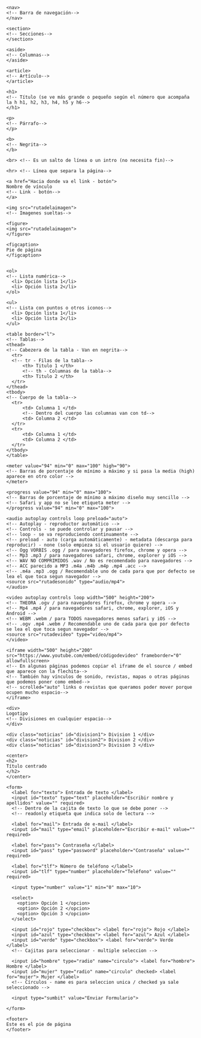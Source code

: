 <!doctype html>
<html>

  <head>
    <meta charset="utf-8">
    <meta name="author" content="Nombre Principal">
    <meta name="description" content="Mi primera página web">
    <meta name="keywords" content="Palabras clave que deben aparecer">
    <title>NOMBRE PESTAÑA</title>
    <link rel="icon" href="direccionimagenenordenador">
  </head>

  <body>
    <header>
    <!--cabecera de la página web-->
    </header>

    <nav>
    <!-- Barra de navegación-->
    </nav>

    <section>
    <!-- Secciones-->
    </section>

    <aside>
    <!-- Columnas-->
    </aside>

    <article>
    <!-- Artículo-->
    </article>

    <h1>
    <!-- Título (se ve más grande o pequeño según el número que acompaña la h h1, h2, h3, h4, h5 y h6-->
    </h1>

    <p>
    <!-- Párrafo-->
    </p>

    <b>
    <!-- Negrita-->
    </b>

    <br> <!-- Es un salto de línea o un intro (no necesita fin)-->

    <hr> <!-- Línea que separa la página-->

    <a href="Hacia donde va el link - botón">
    Nombre de vínculo
    <!-- Link - botón-->
    </a>
    
    <img src="rutadelaimagen">
    <!-- Imagenes sueltas-->
    
    <figure>
    <img src="rutadelaimagen">
    </figure>

    <figcaption>
    Pie de página
    </figcaption>

   
    <ol>
    <!-- Lista numérica-->
      <li> Opción lista 1</li>
      <li> Opción lista 2</li>   
    </ol>
   
    <ul>
    <!-- Lista con puntos o otros iconos-->
      <li> Opción lista 1</li>
      <li> Opción lista 2</li>   
    </ul>

    <table border="l">
    <!-- Tablas-->
    <thead> 
    <!-- Cabezera de la tabla - Van en negrita-->
      <tr> 
      <!-- tr - Filas de la tabla-->
          <th> Titulo 1 </th>  
          <!-- th - Columnas de la tabla-->
          <th> Titulo 2 </th> 
      </tr> 
    </thead>
    <tbody>
    <!-- Cuerpo de la tabla-->
      <tr> 
          <td> Columna 1 </td>
          <!-- Dentro del cuerpo las columnas van con td-->  
          <td> Columna 2 </td> 
      </tr> 
      <tr> 
          <td> Columna 1 </td>  
          <td> Columna 2 </td> 
      </tr> 
    </tbody>
    </table>

    <meter value="94" min="0" max="100" high="90">
    <!-- Barras de porcentaje de mínimo a máximo y si pasa la media (high) aparece en otro color -->
    </meter>

    <progress value="94" min="0" max="100">
    <!-- Barras de porcentaje de mínimo a máximo diseño muy sencillo -->
    <!-- Safari y app no se lee etiqueta meter -->
    </progress value="94" min="0" max="100">

    <audio autoplay controls loop preload="auto">
    <!-- Autoplay - reproductor automático -->
    <!-- Controls - se puede controlar y pausar -->
    <!-- loop - se va reproduciendo continuamente -->
    <!-- preload - auto (carga automáticamente) - metadata (descarga para reproducir) - none (solo empieza si el usuario quiere) -->
    <!-- Ogg VORBIS .ogg / para navegadores firefox, chrome y opera -->
    <!-- Mp3 .mp3 / para navegadores safari, chrome, explorer y iOS -->
    <!-- WAV NO COMPRIMIDOS .wav / No es recomendado para navegadores -->
    <!-- ACC parecido a MP3 .m4a .m4b .m4p .mp4 .acc -->
    <!-- .m4a .mp3 .ogg / Recomendable uno de cada para que por defecto se lea el que toca segun navegador -->
    <source src="rutadesonido" type="audio/mp4">
    </audio>

    <video autoplay controls loop width="500" height="200">
    <!-- THEORA .ogv / para navegadores firefox, chrome y opera -->
    <!-- Mp4 .mp4 / para navegadores safari, chrome, explorer, iOS y Android -->
    <!-- WEBM .webm / para TODOS navegadores menos safari y iOS -->
    <!-- .ogv .mp4 .webm / Recomendable uno de cada para que por defecto se lea el que toca segun navegador -->
    <source src="rutadevideo" type="video/mp4">
    </video>

    <iframe width="500" height="200" src="https://www.youtube.com/embed/códigodevideo" frameborder="0" allowfullscreen>
    <!-- En algunas páginas podemos copiar el iframe de el source / embed que aparece con la flechita-->
    <!-- También hay vínculos de sonido, revistas, mapas o otras páginas que podemos poner como embed-->
    <!-- scrolled="auto" links o revistas que queramos poder mover porque ocupen mucho espacio-->
    </iframe>

    <div>
    Logotipo
    <!-- Divisiones en cualquier espacio-->
    </div>
    
    <div class="noticias" id="division1"> Division 1 </div>
    <div class="noticias" id="division2"> Division 2 </div>
    <div class="noticias" id="division3"> Division 3 </div>
    
    <center>
    <h2>
    Título centrado
    </h2>
    </center>

    <form>
      <label for="texto"> Entrada de texto </label>
      <input id="texto" type="text" placeholder="Escribir nombre y apellidos" value="" required> 
      <!-- Dentro de la cajita de texto lo que se debe poner -->
      <!-- readonly etiqueta que indica solo de lectura -->
      
      <label for="mail"> Entrada de e-mail </label>
      <input id="mail" type="email" placeholder="Escribir e-mail" value="" required> 
      
      <label for="pass"> Contraseña </label>
      <input id="pass" type="password" placeholder="Contraseña" value="" required> 
  
      <label for="tlf"> Número de teléfono </label>
      <input id="tlf" type="number" placeholder="Teléfono" value="" required> 

      <input type="number" value="1" min="0" max="10">
   
      <select>
        <option> Opción 1 </opcion>
        <option> Opción 2 </opcion>
        <option> Opción 3 </opcion>
      </select>
     
      <input id="rojo" type="checkbox"> <label for="rojo"> Rojo </label>
      <input id="azul" type="checkbox"> <label for="azul"> Azul </label>
      <input id="verde" type="checkbox"> <label for="verde"> Verde </label>
      <!-- Cajitas para seleccionar - multiple seleccion -->
  
      <input id="hombre" type="radio" name="circulo"> <label for="hombre"> Hombre </label> 
      <input id="mujer" type="radio" name="circulo" checked> <label for="mujer"> Mujer </label> 
      <!-- Círculos - name es para seleccion unica / checked ya sale seleccionado -->

      <input type="sumbit" value="Enviar Formulario">
      
    </form>

    <footer>
    Este es el pie de página
    </footer>

  </body>

</html>
